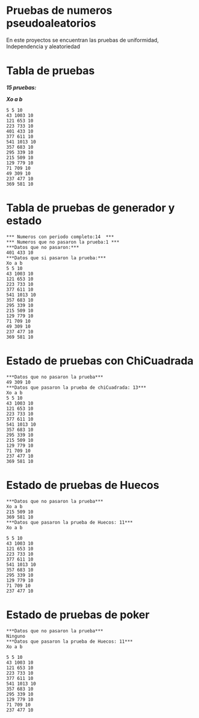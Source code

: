 # Pruebas de numeros pseudoaleatorios

En este proyectos se encuentran las pruebas de uniformidad, Independencia y aleatoriedad

# Tabla de pruebas

**_15 pruebas:_**

**_Xo a b_**

```
5 5 10
43 1003 10
121 653 10
223 733 10
401 433 10
377 611 10
541 1013 10
357 683 10
295 339 10
215 509 10
129 779 10
71 709 10
49 309 10
237 477 10
369 581 10
```

# Tabla de pruebas de generador y estado

```
*** Numeros con periodo completo:14  ***
*** Numeros que no pasaron la prueba:1 ***
***Datos que no pasaron:***
401 433 10
***Datos que si pasaron la prueba:***
Xo a b
5 5 10
43 1003 10
121 653 10
223 733 10
377 611 10
541 1013 10
357 683 10
295 339 10
215 509 10
129 779 10
71 709 10
49 309 10
237 477 10
369 581 10
```

# Estado de pruebas con ChiCuadrada

```
***Datos que no pasaron la prueba***
49 309 10
***Datos que pasaron la prueba de chiCuadrada: 13***
Xo a b
5 5 10
43 1003 10
121 653 10
223 733 10
377 611 10
541 1013 10
357 683 10
295 339 10
215 509 10
129 779 10
71 709 10
237 477 10
369 581 10
```

# Estado de pruebas de Huecos

```
***Datos que no pasaron la prueba***
Xo a b
215 509 10
369 581 10
***Datos que pasaron la prueba de Huecos: 11***
Xo a b

5 5 10
43 1003 10
121 653 10
223 733 10
377 611 10
541 1013 10
357 683 10
295 339 10
129 779 10
71 709 10
237 477 10

```

# Estado de pruebas de poker

```
***Datos que no pasaron la prueba***
Ninguno
***Datos que pasaron la prueba de Huecos: 11***
Xo a b

5 5 10
43 1003 10
121 653 10
223 733 10
377 611 10
541 1013 10
357 683 10
295 339 10
129 779 10
71 709 10
237 477 10

```
